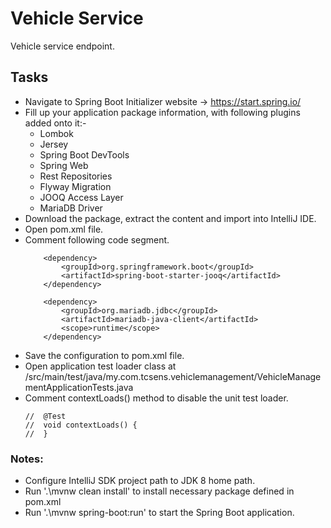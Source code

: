 # Vehicle Service
Vehicle service endpoint.

## Tasks
- Navigate to Spring Boot Initializer website -> https://start.spring.io/ 
- Fill up your application package information, with following plugins added onto it:-
    - Lombok
    - Jersey
    - Spring Boot DevTools
    - Spring Web 
    - Rest Repositories 
    - Flyway Migration 
    - JOOQ Access Layer 
    - MariaDB Driver
- Download the package, extract the content and import into IntelliJ IDE.
- Open pom.xml file.
- Comment following code segment.
    ```
        <dependency>
            <groupId>org.springframework.boot</groupId>
            <artifactId>spring-boot-starter-jooq</artifactId>
		</dependency>

        <dependency>
			<groupId>org.mariadb.jdbc</groupId>
			<artifactId>mariadb-java-client</artifactId>
			<scope>runtime</scope>
		</dependency>
    ```
- Save the configuration to pom.xml file.
- Open application test loader class at /src/main/test/java/my.com.tcsens.vehiclemanagement/VehicleManagementApplicationTests.java
- Comment contextLoads() method to disable the unit test loader.
    ```
    //	@Test
    //	void contextLoads() {
    //	}
    ```


### Notes:
- Configure IntelliJ SDK project path to JDK 8 home path.
- Run '.\mvnw clean install' to install necessary package defined in pom.xml
- Run '.\mvnw spring-boot:run' to start the Spring Boot application.

